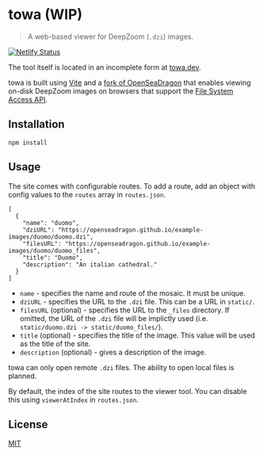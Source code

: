 # towa (WIP)
> A web-based viewer for DeepZoom (`.dzi`) images.

[![Netlify Status](https://api.netlify.com/api/v1/badges/a084f2f2-dab8-4e34-8c8f-f4873ff44086/deploy-status)](https://app.netlify.com/sites/towa-dzi/deploys)

The tool itself is located in an incomplete form at [towa.dev](https://towa.dev).

towa is built using [Vite](https://vitejs.dev/) and a [fork of OpenSeaDragon](https://github.com/pandaxtc/openseadragon) that enables viewing on-disk DeepZoom images on browsers that support the [File System Access API](https://developer.mozilla.org/en-US/docs/Web/API/File_System_Access_API).

## Installation

```
npm install
```

## Usage

The site comes with configurable routes. To add a route, add an object with config values to the `routes` array in `routes.json`.

```
[
  {
    "name": "duomo",
    "dziURL": "https://openseadragon.github.io/example-images/duomo/duomo.dzi",
    "filesURL": "https://openseadragon.github.io/example-images/duomo/duomo_files",
    "title": "Duomo",
    "description": "An italian cathedral."
  }
]
```

* `name` - specifies the name and route of the mosaic. It must be unique.
* `dziURL` - specifies the URL to the `.dzi` file. This can be a URL in `static/`.
* `filesURL` (optional) - specifies the URL to the `_files` directory. If omitted, the URL of the `.dzi` file will be implictly used (i.e. `static/duomo.dzi -> static/duomo_files/`).
* `title` (optional) - specifies the title of the image. This value will be used as the title of the site.
* `description` (optional) - gives a description of the image.

towa can only open remote `.dzi` files. The ability to open local files is planned.

By default, the index of the site routes to the viewer tool. You can disable this using `viewerAtIndex` in `routes.json`.

## License
[MIT](https://choosealicense.com/licenses/mit/)
